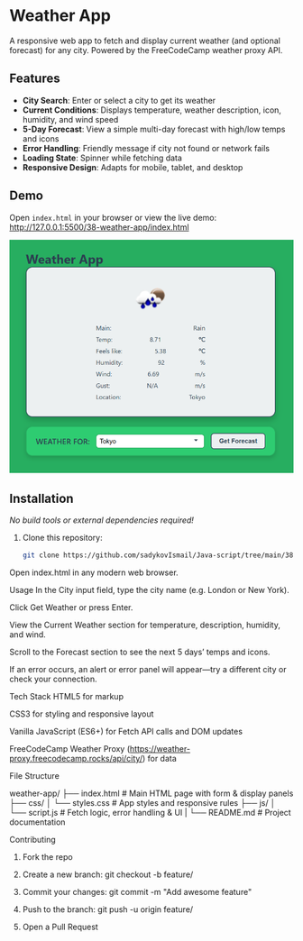# Weather App

A responsive web app to fetch and display current weather (and optional forecast) for any city. Powered by the FreeCodeCamp weather proxy API.

## Features

- **City Search**: Enter or select a city to get its weather  
- **Current Conditions**: Displays temperature, weather description, icon, humidity, and wind speed  
- **5-Day Forecast**: View a simple multi-day forecast with high/low temps and icons  
- **Error Handling**: Friendly message if city not found or network fails  
- **Loading State**: Spinner while fetching data  
- **Responsive Design**: Adapts for mobile, tablet, and desktop  

## Demo

Open `index.html` in your browser or view the live demo:  
<http://127.0.0.1:5500/38-weather-app/index.html>

![Screenshot of the Weather App](./screenshot.png)

## Installation

_No build tools or external dependencies required!_

1. Clone this repository:  
   ```bash
   git clone https://github.com/sadykovIsmail/Java-script/tree/main/38-weather-appgit
Open index.html in any modern web browser.

Usage
In the City input field, type the city name (e.g. London or New York).

Click Get Weather or press Enter.

View the Current Weather section for temperature, description, humidity, and wind.

Scroll to the Forecast section to see the next 5 days’ temps and icons.

If an error occurs, an alert or error panel will appear—try a different city or check your connection.

Tech Stack
HTML5 for markup

CSS3 for styling and responsive layout

Vanilla JavaScript (ES6+) for Fetch API calls and DOM updates

FreeCodeCamp Weather Proxy (https://weather-proxy.freecodecamp.rocks/api/city/) for data

File Structure

weather-app/
├── index.html            # Main HTML page with form & display panels
├── css/
│   └── styles.css        # App styles and responsive rules
├── js/
│   └── script.js        # Fetch logic, error handling & UI
|
└── README.md             # Project documentation

Contributing
1) Fork the repo

2) Create a new branch:
git checkout -b feature/<your-branch-name>

3) Commit your changes:
git commit -m "Add awesome feature"

4) Push to the branch:
git push -u origin feature/<your-branch-name>

5) Open a Pull Request